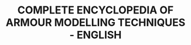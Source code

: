 ---
layout: product
title: "COMPLETE ENCYCLOPEDIA OF ARMOUR MODELLING TECHNIQUES - ENGLISH"
price: "20000" 
desc: "Enciklopedija – potupuno izdanje"
img_path: "/assets/img/A.MIG-6149.webp"
brand: "AMMO"
available: false
special_offer: false
new: false
soon: false
cat: "090000"
subcat: "090100"
subsubcat: "090101"
sifra: "A.MIG-6149"
popular: false
---